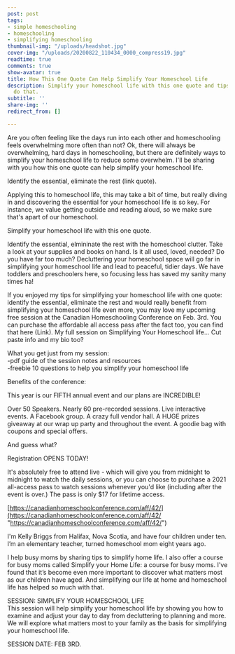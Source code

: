 ```yaml
---
post: post
tags:
- simple homeschooling
- homeschooling
- simplifying homeschooling
thumbnail-img: "/uploads/headshot.jpg"
cover-img: "/uploads/20200822_110434_0000_compress19.jpg"
readtime: true
comments: true
show-avatar: true
title: How This One Quote Can Help Simplify Your Homeschool Life
description: Simplify your homeschool life with this one quote and tips for how to
  do that.
subtitle: ''
share-img: ''
redirect_from: []

---
```

Are you often feeling like the days run into each other and homeschooling feels overwhelming more often than not? Ok, there will always be overwhelming, hard days in homeschooling, but there are definitely ways to simplify your homeschool life to reduce some overwhelm. I'll be sharing with you how this one quote can help simplify your homeschool life.   
   
 Identify the essential, eliminate the rest (link quote).   
   
 Applying this to homeschool life, this may take a bit of time, but really diving in and discovering the essential for your homeschool life is so key. For instance, we value getting outside and reading aloud, so we make sure that's apart of our homeschool.   
   
 Simplify your homeschool life with this one quote.   
   
 Identify the essential, elmininate the rest with the homeschool clutter. Take a look at your supplies and books on hand. Is it all used, loved, needed? Do you have far too much? Decluttering your homeschool space will go far in simplifying your homeschool life and lead to peaceful, tidier days. We have toddlers and preschoolers here, so focusing less has saved my sanity many times ha!  
   
 If you enjoyed my tips for simplifying your homeschool life with one quote: identify the essential, eliminate the rest and would really benefit from simplifying your homeschool life even more, you may love my upcoming free session at the Canadian Homeschooling Conference on Feb. 3rd. You can purchase the affordable all access pass after the fact too, you can find that here (Link). My full session on Simplifying Your Homeschool life... Cut paste info and my bio too?   
   
 What you get just from my session:  
 -pdf guide of the session notes and resources  
 -freebie 10 questions to help you simplify your homeschool life  
   
 Benefits of the conference:  
   
 This year is our FIFTH annual event and our plans are INCREDIBLE!  
   
 Over 50 Speakers. Nearly 60 pre-recorded sessions. Live interactive events. A Facebook group. A crazy full vendor hall. A HUGE prizes giveaway at our wrap up party and throughout the event. A goodie bag with coupons and special offers.  
   
 And guess what?  
   
 ​Registration OPENS TODAY!  
   
 It's absolutely free to attend live - which will give you from midnight to midnight to watch the daily sessions, or you can choose to purchase a 2021 all-access pass to watch sessions whenever you'd like (including after the event is over.) The pass is only $17 for lifetime access.  
   
 [https://canadianhomeschoolconference.com/aff/42/](https://canadianhomeschoolconference.com/aff/42/ "https://canadianhomeschoolconference.com/aff/42/")  
   
   
   
   
 I'm Kelly Briggs from Halifax, Nova Scotia, and have four children under ten. I’m an elementary teacher, turned homeschool mom eight years ago.  
   
 I help busy moms by sharing tips to simplify home life. I also offer a course for busy moms called Simplify your Home Life: a course for busy moms. I've found that it’s become even more important to discover what matters most as our children have aged. And simplifying our life at home and homeschool life has helped so much with that.  
   
 SESSION: SIMPLIFY YOUR HOMESCHOOL LIFE  
 This session will help simplify your homeschool life by showing you how to examine and adjust your day to day from decluttering to planning and more. We will explore what matters most to your family as the basis for simplifying your homeschool life.  
   
 SESSION DATE: FEB 3RD.